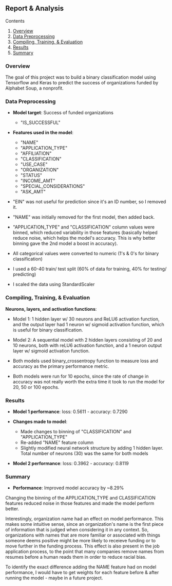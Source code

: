 ## Report & Analysis

  <summary>Contents</summary>
  <ol>
    <li><a href="#overview">Overview</a></li>
    <li><a href="#dpp">Data Preprocessing</a></li>
    <li><a href="#cte">Compiling, Training, & Evaluation</a></li>
    <li><a href="#results">Results</a></li>
    <li><a href="#summary">Summary</a></li>
  </ol>

### Overview
<a name="overview"></a>
The goal of this project was to build a binary classification model using Tensorflow and Keras to predict the success of organizations funded by Alphabet Soup, a nonprofit.

### Data Preprocessing
<a name="dpp"></a>
- **Model target**: Success of funded organizations
  - "IS_SUCCESSFUL"
- **Features used in the model**: 
  - "NAME"
  - "APPLICATION_TYPE"
  - "AFFILIATION"
  - "CLASSIFICATION"
  - "USE_CASE"
  - "ORGANIZATION"
  - "STATUS"
  - "INCOME_AMT"
  - "SPECIAL_CONSIDERATIONS"
  - "ASK_AMT"

- "EIN" was not useful for prediction since it's an ID number, so I removed it.
- "NAME" was initially removed for the first model, then added back.
- "APPLICATION_TYPE" and "CLASSIFICATION" column values were binned, which reduced variability in those features (basically helped reduce noise, which helps the model's accuracy. This is why better binning gave the 2nd model a boost in accuracy).
- All categorical values were converted to numeric (1's & 0's for binary classification)
- I used a 60-40 train/ test split (60% of data for training, 40% for testing/ predicting)
- I scaled the data using StandardScaler 

### Compiling, Training, & Evaluation
<a name="cte"></a>
**Neurons, layers, and activation functions**:
- Model 1: 1 hidden layer w/ 30 neurons and ReLU6 activation function, and the output layer had 1 neuron w/ sigmoid activation function, which is useful for binary classification.

- Model 2: A sequential model with 2 hidden layers consisting of 20 and 10 neurons, both with reLU6 activation function, and a 1 neuron output layer w/ sigmoid activation function.

- Both models used binary_crossentropy function to measure loss and accuracy as the primary performance metric.

- Both models were run for 10 epochs, since the rate of change in accuracy was not really worth the extra time it took to run the model for 20, 50 or 100 epochs.

### Results
<a name="results"></a>
- **Model 1 performance**: loss: 0.5611 - accuracy: 0.7290

- **Changes made to model**: 
    - Made changes to binning of "CLASSIFICATION" and "APPLICATION_TYPE"
    - Re-added "NAME" feature column
    - Slightly modified neural network structure by adding 1 hidden layer. Total number of neurons (30) was the same for both models

- **Model 2 performance**: loss: 0.3962 - accuracy: 0.8119

### Summary
<a name="summary"></a>

- **Performance**: Improved model accuracy by ~8.29%


Changing the binning of the APPLICATION_TYPE and CLASSIFICATION features reduced noise in those features and made the model perform better.

Interestingly, organization name had an effect on model performance. This makes some intuitive sense, since an organization's name is the first piece of information that is judged when considering it in any context. So, organizations with names that are more familiar or associated with things someone deems positive might be more likely to receieve funding or to move further in the funding process. This effect is also present in the job application process, to the point that many companies remove names from resumes before a human reads them in order to reduce racial bias.

To identify the exact difference adding the NAME feature had on model performance, I would have to get weights for each feature before & after running the model - maybe in a future project.

